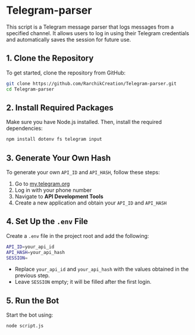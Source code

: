 # Telegram-parser

This script is a Telegram message parser that logs messages from a specified channel. It allows users to log in using their Telegram credentials and automatically saves the session for future use.

## 1. Clone the Repository

To get started, clone the repository from GitHub:

```sh
git clone https://github.com/RarchikCreation/Telegram-parser.git
cd Telegram-parser
```

## 2. Install Required Packages

Make sure you have Node.js installed. Then, install the required dependencies:

```sh
npm install dotenv fs telegram input
```

## 3. Generate Your Own Hash

To generate your own `API_ID` and `API_HASH`, follow these steps:

1. Go to [my.telegram.org](https://my.telegram.org/)
2. Log in with your phone number
3. Navigate to **API Development Tools**
4. Create a new application and obtain your `API_ID` and `API_HASH`

## 4. Set Up the `.env` File

Create a `.env` file in the project root and add the following:

```sh
API_ID=your_api_id
API_HASH=your_api_hash
SESSION=
```

- Replace `your_api_id` and `your_api_hash` with the values obtained in the previous step.
- Leave `SESSION` empty; it will be filled after the first login.

## 5. Run the Bot

Start the bot using:

```sh
node script.js
```



